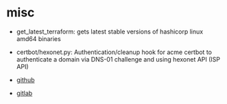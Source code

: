 # misc
- get_latest_terraform: gets latest stable versions of hashicorp linux amd64 binaries
- certbot/hexonet.py: Authentication/cleanup hook for acme certbot to authenticate a domain via DNS-01 challenge and using hexonet API (ISP API) 

- [github](https://github.com/gfdsa/misc)
- [gitlab](https://gitlab.com/tabolskym/misc)
